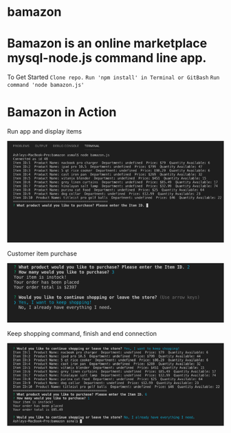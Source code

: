 # bamazon

# Bamazon is an online marketplace mysql-node.js command line app.

To Get Started
`Clone repo.`
`Run 'npm install' in Terminal or GitBash`
`Run command 'node bamazon.js'`

# Bamazon in Action

Run app and display items

![Image](./imgs/runApp-displayItems.png)


Customer item purchase

![Image](./imgs/customerPurchase.png)


Keep shopping command, finish and end connection

![Image](./imgs/keepShopping-finish-endConnection.png)
